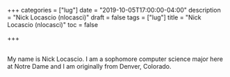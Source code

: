 +++
categories = ["lug"]
date = "2019-10-05T17:00:00-04:00"
description = "Nick Locascio (nlocasci)"
draft = false
tags = ["lug"]
title = "Nick Locascio (nlocasci)"
toc = false

+++

<!--more-->


<br>
My name is Nick Locascio. I am a sophomore computer science major here at Notre Dame and I am originally from Denver, Colorado.

<br>

